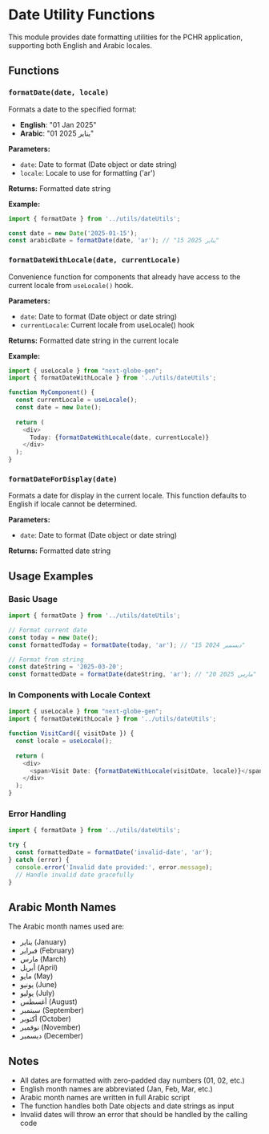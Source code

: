 # Date Utility Functions

This module provides date formatting utilities for the PCHR application, supporting both English and Arabic locales.

## Functions

### `formatDate(date, locale)`

Formats a date to the specified format:
- **English**: "01 Jan 2025"
- **Arabic**: "01 يناير 2025"

**Parameters:**
- `date`: Date to format (Date object or date string)
- `locale`: Locale to use for formatting ('ar')

**Returns:** Formatted date string

**Example:**
```typescript
import { formatDate } from '../utils/dateUtils';

const date = new Date('2025-01-15');
const arabicDate = formatDate(date, 'ar'); // "15 يناير 2025"
```

### `formatDateWithLocale(date, currentLocale)`

Convenience function for components that already have access to the current locale from `useLocale()` hook.

**Parameters:**
- `date`: Date to format (Date object or date string)
- `currentLocale`: Current locale from useLocale() hook

**Returns:** Formatted date string in the current locale

**Example:**
```typescript
import { useLocale } from "next-globe-gen";
import { formatDateWithLocale } from '../utils/dateUtils';

function MyComponent() {
  const currentLocale = useLocale();
  const date = new Date();
  
  return (
    <div>
      Today: {formatDateWithLocale(date, currentLocale)}
    </div>
  );
}
```

### `formatDateForDisplay(date)`

Formats a date for display in the current locale. This function defaults to English if locale cannot be determined.

**Parameters:**
- `date`: Date to format (Date object or date string)

**Returns:** Formatted date string

## Usage Examples

### Basic Usage
```typescript
import { formatDate } from '../utils/dateUtils';

// Format current date
const today = new Date();
const formattedToday = formatDate(today, 'ar'); // "15 ديسمبر 2024"

// Format from string
const dateString = '2025-03-20';
const formattedDate = formatDate(dateString, 'ar'); // "20 مارس 2025"
```

### In Components with Locale Context
```typescript
import { useLocale } from "next-globe-gen";
import { formatDateWithLocale } from '../utils/dateUtils';

function VisitCard({ visitDate }) {
  const locale = useLocale();
  
  return (
    <div>
      <span>Visit Date: {formatDateWithLocale(visitDate, locale)}</span>
    </div>
  );
}
```

### Error Handling
```typescript
import { formatDate } from '../utils/dateUtils';

try {
  const formattedDate = formatDate('invalid-date', 'ar');
} catch (error) {
  console.error('Invalid date provided:', error.message);
  // Handle invalid date gracefully
}
```

## Arabic Month Names

The Arabic month names used are:
- يناير (January)
- فبراير (February)
- مارس (March)
- أبريل (April)
- مايو (May)
- يونيو (June)
- يوليو (July)
- أغسطس (August)
- سبتمبر (September)
- أكتوبر (October)
- نوفمبر (November)
- ديسمبر (December)

## Notes

- All dates are formatted with zero-padded day numbers (01, 02, etc.)
- English month names are abbreviated (Jan, Feb, Mar, etc.)
- Arabic month names are written in full Arabic script
- The function handles both Date objects and date strings as input
- Invalid dates will throw an error that should be handled by the calling code
